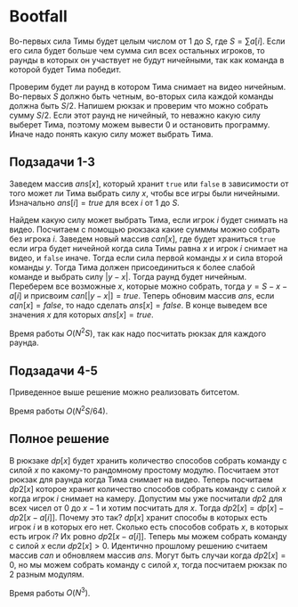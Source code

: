 # Bootfall
Во-первых сила Тимы будет целым числом от $1$ до $S$, где $S=\sum a[i]$. Если его сила будет больше чем сумма сил всех остальных игроков, то раунды в которых он участвует не будут ничейными, так как команда в которой будет Тима победит.

Проверим будет ли раунд в котором Тима снимает на видео ничейным. Во-первых $S$ должно быть четным, во-вторых сила каждой команды должна быть $S/2$. Напишем рюкзак и проверим что можно собрать сумму $S/2$. Если этот раунд не ничейный, то неважно какую силу выберет Тима, поэтому можем вывести $0$ и остановить программу. Иначе надо понять какую силу может выбрать Тима.

## Подзадачи 1-3
Заведем массив $ans[x]$, который хранит `true` или `false` в зависимости от того может ли Тима выбрать силу $x$, чтобы все игры были ничейными. Изначально $ans[i]=true$ для всех $i$ от $1$ до $S$.

Найдем какую силу может выбрать Тима, если игрок $i$ будет снимать на видео. Посчитаем с помощью рюкзака какие сумммы можно собрать без игрока $i$. Заведем новый массив $can[x]$, где будет храниться `true` если игра будет ничейной когда сила Тимы равна $x$ и игрок $i$ снимает на видео, и `false` иначе. Тогда если сила первой команды $x$ и сила второй команды $y$. Тогда Тима должен присоединиться к более слабой команде и выбрать силу $|y-x|$. Тогда раунд будет ничейным. Переберем все возможные $x$, которые можно собрать, тогда $y=S-x-a[i]$ и присвоим $can[|y-x|]=true$. Теперь обновим массив $ans$, если $can[x]=false$, то надо сделать $ans[x]=false$. В конце выведем все значения $x$ для которых $ans[x]=true$.

Время работы $O(N^2S)$, так как надо посчитать рюкзак для каждого раунда.

## Подзадачи 4-5
Приведенное выше решение можно реализовать битсетом.

Время работы $O(N^2S/64)$.

## Полное решение
В рюкзаке $dp[x]$ будет хранить количество способов собрать команду с силой $x$ по какому-то рандомному простому модулю. Посчитаем этот рюкзак для раунда когда Тима снимает на видео. Теперь посчитаем $dp2[x]$ которое хранит количество способов собрать команду с силой $x$ когда игрок $i$ снимает на камеру. Допустим мы уже посчитали $dp2$ для всех чисел от $0$ до $x-1$ и хотим посчитать для $x$. Тогда $dp2[x]=dp[x]-dp2[x-a[i]]$. Почему это так? $dp[x]$ хранит способы в которых есть игрок $i$ и в которых его нет. Сколько есть способов собрать $x$, в которых есть игрок $i$? Их ровно $dp2[x-a[i]]$. Теперь мы можем собрать команду с силой $x$ если $dp2[x]>0$. Идентично прошлому решению считаем массив $can$ и обновляем массив $ans$. Могут быть случаи когда $dp2[x]=0$, но мы можем собрать команду с силой $x$, тогда посчитаем рюкзак по 2 разным модулям.

Время работы $O(N^3)$.